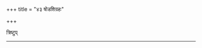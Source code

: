+++
title = "४३ षोडशिग्रहः"

+++

त्रिष्टुप्

<div class="js_include" url="/vedAH_Rk/shAkalam/saMhitA/vishvAsa-prastutiH/03/047/02_sajoShA_indra.md"  newLevelForH1="5" includeTitle="false"> </div>  

<div class="js_include" url="/vedAH_Rk/shAkalam/saMhitA/sarvASh_TIkAH/03/047/02_sajoShA_indra.md"  newLevelForH1="5" includeTitle="false"> </div>  

_______

<div class="js_include" url="/vedAH_yajuH/taittirIyam/saMhitA/yajuH/sarva-prastutiH/1/4_somAbhiShavAdi/38_ShoDashigrahaH/upayAma-gRhItaH.md"  newLevelForH1="5" includeTitle="false"> </div>  

